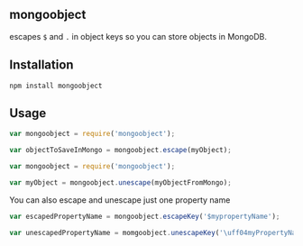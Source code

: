 mongoobject
-----------
escapes `$` and `.` in object keys so you can store objects in MongoDB.


Installation
------------
```
npm install mongoobject
```

Usage
-----
```js
var mongoobject = require('mongoobject');

var objectToSaveInMongo = mongoobject.escape(myObject);
```

```js
var mongoobject = require('mongoobject');

var myObject = mongoobject.unescape(myObjectFromMongo);

```

You can also escape and unescape just one property name
```js
var escapedPropertyName = mongoobject.escapeKey('$mypropertyName');

var unescapedPropertyName = momgoobject.unescapeKey('\uff04myPropertyName');
```
